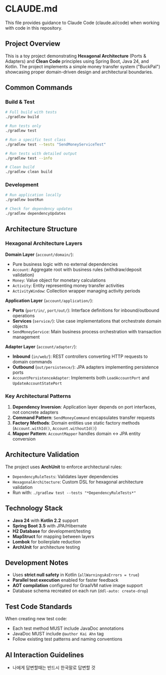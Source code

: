 # CLAUDE.md

This file provides guidance to Claude Code (claude.ai/code) when working with code in this repository.

## Project Overview

This is a toy project demonstrating **Hexagonal Architecture** (Ports & Adapters) and **Clean Code** principles using Spring Boot, Java 24, and Kotlin. The project implements a simple money transfer system ("BuckPal") showcasing proper domain-driven design and architectural boundaries.

## Common Commands

### Build & Test
```bash
# Full build with tests
./gradlew build

# Run tests only
./gradlew test

# Run a specific test class
./gradlew test --tests "SendMoneyServiceTest"

# Run tests with detailed output
./gradlew test --info

# Clean build
./gradlew clean build
```

### Development
```bash
# Run application locally
./gradlew bootRun

# Check for dependency updates
./gradlew dependencyUpdates
```

## Architecture Structure

### Hexagonal Architecture Layers

**Domain Layer** (`account/domain/`):
- Pure business logic with no external dependencies
- `Account`: Aggregate root with business rules (withdraw/deposit validation)
- `Money`: Value object for monetary calculations
- `Activity`: Entity representing money transfer activities
- `ActivityWindow`: Collection wrapper managing activity periods

**Application Layer** (`account/application/`):
- **Ports** (`port/in/`, `port/out/`): Interface definitions for inbound/outbound operations
- **Services** (`service/`): Use case implementations that orchestrate domain objects
- `SendMoneyService`: Main business process orchestration with transaction management

**Adapter Layer** (`account/adapter/`):
- **Inbound** (`in/web/`): REST controllers converting HTTP requests to domain commands
- **Outbound** (`out/persistence/`): JPA adapters implementing persistence ports
- `AccountPersistenceAdapter`: Implements both `LoadAccountPort` and `UpdateAccountStatePort`

### Key Architectural Patterns

1. **Dependency Inversion**: Application layer depends on port interfaces, not concrete adapters
2. **Command Pattern**: `SendMoneyCommand` encapsulates transfer requests
3. **Factory Methods**: Domain entities use static factory methods (`Account.withId()`, `Account.withoutId()`)
4. **Mapper Pattern**: `AccountMapper` handles domain ↔ JPA entity conversion

## Architecture Validation

The project uses **ArchUnit** to enforce architectural rules:
- `DependencyRuleTests`: Validates layer dependencies
- `HexagonalArchitecture`: Custom DSL for hexagonal architecture validation
- Run with: `./gradlew test --tests "*DependencyRuleTests*"`

## Technology Stack

- **Java 24** with **Kotlin 2.2** support
- **Spring Boot 3.5** with JPA/Hibernate
- **H2 Database** for development/testing
- **MapStruct** for mapping between layers
- **Lombok** for boilerplate reduction
- **ArchUnit** for architecture testing

## Development Notes

- Uses **strict null safety** in Kotlin (`allWarningsAsErrors = true`)
- **Parallel test execution** enabled for faster feedback
- **AOT compilation** configured for GraalVM native image support
- Database schema recreated on each run (`ddl-auto: create-drop`)

## Test Code Standards

When creating new test code:
- Each test method MUST include JavaDoc annotations
- JavaDoc MUST include `@author Kai Ahn` tag
- Follow existing test patterns and naming conventions

## AI Interaction Guidelines

- 나에게 답변할때는 반드시 한국말로 답변할 것